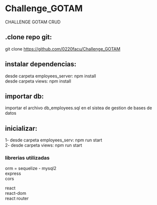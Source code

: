 # Challenge_GOTAM
CHALLENGE GOTAM CRUD

## .clone repo git:  
git clone https://github.com/0220facu/Challenge_GOTAM

## instalar dependencias:  
desde carpeta employees_server: npm install  
desde carpeta views: npm install

## importar db:
importar el  archivo db_employees.sql en el sistea de gestion de bases de datos

## inicializar:  
1- desde carpeta employees_serv: npm run start  
2- desde carpeta views: npm run start  

### librerias utilizadas  

orm = sequelize - mysql2  
express  
cors  

react  
react-dom  
react router  
